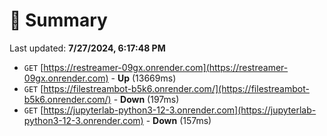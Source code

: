 # 📖 Summary
Last updated: **7/27/2024, 6:17:48 PM**

- `GET` [https://restreamer-09gx.onrender.com](https://restreamer-09gx.onrender.com) - **Up** (13669ms)
- `GET` [https://filestreambot-b5k6.onrender.com/](https://filestreambot-b5k6.onrender.com/) - **Down** (197ms)
- `GET` [https://jupyterlab-python3-12-3.onrender.com](https://jupyterlab-python3-12-3.onrender.com) - **Down** (157ms)
